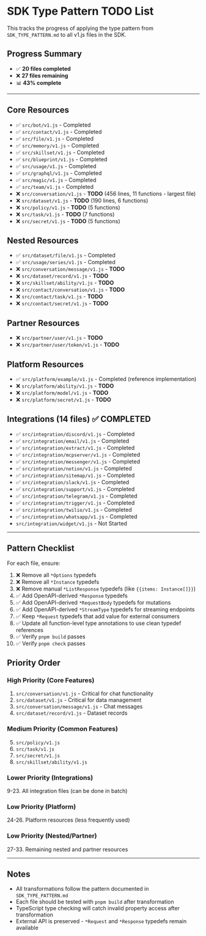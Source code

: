 # SDK Type Pattern TODO List

This tracks the progress of applying the type pattern from `SDK_TYPE_PATTERN.md` to all v1.js files in the SDK.

## Progress Summary

- ✅ **20 files completed**
- ❌ **27 files remaining**
- 📊 **43% complete**

---

## Core Resources

- ✅ `src/bot/v1.js` - Completed
- ✅ `src/contact/v1.js` - Completed
- ✅ `src/file/v1.js` - Completed
- ✅ `src/memory/v1.js` - Completed
- ✅ `src/skillset/v1.js` - Completed
- ✅ `src/blueprint/v1.js` - Completed
- ✅ `src/usage/v1.js` - Completed
- ✅ `src/graphql/v1.js` - Completed
- ✅ `src/magic/v1.js` - Completed
- ✅ `src/team/v1.js` - Completed
- ❌ `src/conversation/v1.js` - **TODO** (456 lines, 11 functions - largest file)
- ❌ `src/dataset/v1.js` - **TODO** (190 lines, 6 functions)
- ❌ `src/policy/v1.js` - **TODO** (5 functions)
- ❌ `src/task/v1.js` - **TODO** (7 functions)
- ❌ `src/secret/v1.js` - **TODO** (5 functions)

## Nested Resources

- ✅ `src/dataset/file/v1.js` - Completed
- ✅ `src/usage/series/v1.js` - Completed
- ❌ `src/conversation/message/v1.js` - **TODO**
- ❌ `src/dataset/record/v1.js` - **TODO**
- ❌ `src/skillset/ability/v1.js` - **TODO**
- ❌ `src/contact/conversation/v1.js` - **TODO**
- ❌ `src/contact/task/v1.js` - **TODO**
- ❌ `src/contact/secret/v1.js` - **TODO**

## Partner Resources

- ❌ `src/partner/user/v1.js` - **TODO**
- ❌ `src/partner/user/token/v1.js` - **TODO**

## Platform Resources

- ✅ `src/platform/example/v1.js` - Completed (reference implementation)
- ❌ `src/platform/ability/v1.js` - **TODO**
- ❌ `src/platform/model/v1.js` - **TODO**
- ❌ `src/platform/secret/v1.js` - **TODO**

## Integrations (14 files) ✅ COMPLETED

- ✅ `src/integration/discord/v1.js` - Completed
- ✅ `src/integration/email/v1.js` - Completed
- ✅ `src/integration/extract/v1.js` - Completed
- ✅ `src/integration/mcpserver/v1.js` - Completed
- ✅ `src/integration/messenger/v1.js` - Completed
- ✅ `src/integration/notion/v1.js` - Completed
- ✅ `src/integration/sitemap/v1.js` - Completed
- ✅ `src/integration/slack/v1.js` - Completed
- ✅ `src/integration/support/v1.js` - Completed
- ✅ `src/integration/telegram/v1.js` - Completed
- ✅ `src/integration/trigger/v1.js` - Completed
- ✅ `src/integration/twilio/v1.js` - Completed
- ✅ `src/integration/whatsapp/v1.js` - Completed
- `src/integration/widget/v1.js` - Not Started

---

## Pattern Checklist

For each file, ensure:

1. ❌ Remove all `*Options` typedefs
2. ❌ Remove all `*Instance` typedefs
3. ❌ Remove manual `*ListResponse` typedefs (like `{{items: Instance[]}}`)
4. ✅ Add OpenAPI-derived `*Response` typedefs
5. ✅ Add OpenAPI-derived `*RequestBody` typedefs for mutations
6. ✅ Add OpenAPI-derived `*StreamType` typedefs for streaming endpoints
7. ✅ Keep `*Request` typedefs that add value for external consumers
8. ✅ Update all function-level type annotations to use clean typedef references
9. ✅ Verify `pnpm build` passes
10. ✅ Verify `pnpm check` passes

## Priority Order

### High Priority (Core Features)

1. `src/conversation/v1.js` - Critical for chat functionality
2. `src/dataset/v1.js` - Critical for data management
3. `src/conversation/message/v1.js` - Chat messages
4. `src/dataset/record/v1.js` - Dataset records

### Medium Priority (Common Features)

5. `src/policy/v1.js`
6. `src/task/v1.js`
7. `src/secret/v1.js`
8. `src/skillset/ability/v1.js`

### Lower Priority (Integrations)

9-23. All integration files (can be done in batch)

### Low Priority (Platform)

24-26. Platform resources (less frequently used)

### Low Priority (Nested/Partner)

27-33. Remaining nested and partner resources

---

## Notes

- All transformations follow the pattern documented in `SDK_TYPE_PATTERN.md`
- Each file should be tested with `pnpm build` after transformation
- TypeScript type checking will catch invalid property access after transformation
- External API is preserved - `*Request` and `*Response` typedefs remain available
